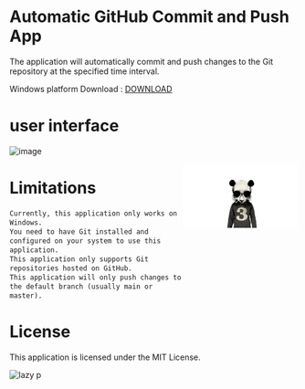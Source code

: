 # Automatic GitHub Commit and Push App

The application will automatically commit and push changes to the Git repository at the specified time interval.

Windows platform Download : [ DOWNLOAD ](https://github.com/Hezron26/Auto_git_commit_push/blob/main/Auto-Git.exe?raw=true)

# user interface

![image](https://user-images.githubusercontent.com/55835551/226471488-c492b4fb-6c6e-40c8-a353-d97c4b14ed0f.png)

<img align='right'  alt='' width='200' src="https://github.com/Hezron26/assets/blob/main/sckall.png" >

# Limitations

    Currently, this application only works on Windows.
    You need to have Git installed and configured on your system to use this application.
    This application only supports Git repositories hosted on GitHub.
    This application will only push changes to the default branch (usually main or master).

# License

This application is licensed under the MIT License.


![lazy p](https://user-images.githubusercontent.com/55835551/226184555-72e10ba4-372b-4040-8d6b-cfd2537cc709.jpg)
